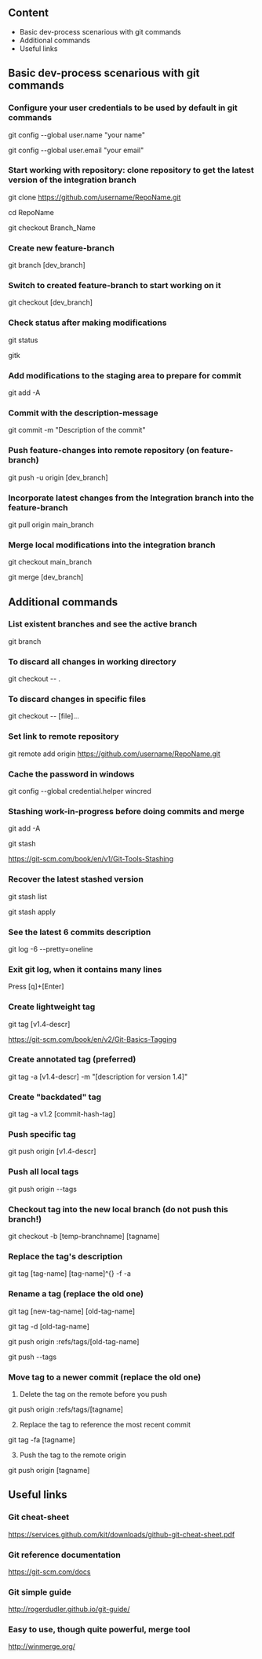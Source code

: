 ## Content
* Basic dev-process scenarious with git commands
* Additional commands
* Useful links

## Basic dev-process scenarious with git commands

### Configure your user credentials to be used by default in git commands
git config --global user.name "your name"

git config --global user.email "your email"

### Start working with repository: clone repository to get the latest version of the integration branch
git clone https://github.com/username/RepoName.git

cd RepoName

git checkout Branch_Name

### Create new feature-branch
git branch [dev_branch]

### Switch to created feature-branch to start working on it
git checkout [dev_branch]

### Check status after making modifications
git status

gitk

### Add modifications to the staging area to prepare for commit
git add -A

### Commit with the description-message
git commit -m "Description of the commit"

### Push feature-changes into remote repository (on feature-branch)
git push -u origin [dev_branch]

### Incorporate latest changes from the Integration branch into the feature-branch
git pull origin main_branch

### Merge local modifications into the integration branch
git checkout main_branch

git merge [dev_branch]

## Additional commands
### List existent branches and see the active branch
git branch

### To discard all changes in working directory
git checkout -- .

### To discard changes in specific files
git checkout -- [file]...

### Set link to remote repository
git remote add origin https://github.com/username/RepoName.git

### Cache the password in windows
git config --global credential.helper wincred

### Stashing work-in-progress before doing commits and merge
git add -A

git stash

https://git-scm.com/book/en/v1/Git-Tools-Stashing

### Recover the latest stashed version
git stash list

git stash apply

### See the latest 6 commits description
git log -6 --pretty=oneline

### Exit git log, when it contains many lines
Press [q]+[Enter]

### Create lightweight tag
git tag [v1.4-descr]

https://git-scm.com/book/en/v2/Git-Basics-Tagging

### Create annotated tag (preferred)
git tag -a [v1.4-descr] -m "[description for version 1.4]"

### Create "backdated" tag
git tag -a v1.2 [commit-hash-tag]

### Push specific tag
git push origin [v1.4-descr]

### Push all local tags
git push origin --tags

### Checkout tag into the new local branch (do not push this branch!)
git checkout -b [temp-branchname] [tagname]

### Replace the tag's description
git tag [tag-name] [tag-name]^{} -f -a

### Rename a tag (replace the old one)
git tag [new-tag-name] [old-tag-name]

git tag -d [old-tag-name]

git push origin :refs/tags/[old-tag-name]

git push --tags

### Move tag to a newer commit (replace the old one)

1) Delete the tag on the remote before you push

git push origin :refs/tags/[tagname]

2) Replace the tag to reference the most recent commit

git tag -fa [tagname]

3) Push the tag to the remote origin

git push origin [tagname]

## Useful links
### Git cheat-sheet
https://services.github.com/kit/downloads/github-git-cheat-sheet.pdf

### Git reference documentation
https://git-scm.com/docs

### Git simple guide
http://rogerdudler.github.io/git-guide/

### Easy to use, though quite powerful, merge tool
http://winmerge.org/
